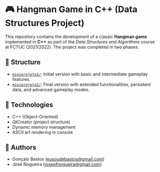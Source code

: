 # 🎮 Hangman Game in C++ (Data Structures Project)

This repository contains the development of a classic **Hangman game** implemented in **C++** as part of the *Data Structures and Algorithms* course at FCTUC (2021/2022). The project was completed in two phases.

## 📁 Structure

- [`miniprojeto1/`](./miniprojeto1): Initial version with basic and intermediate gameplay features.
- [`miniprojeto2/`](./miniprojeto2): Final version with extended functionalities, persistent data, and advanced gameplay modes.

## 🔧 Technologies

- C++ (Object-Oriented)
- QtCreator (project structure)
- Dynamic memory management
- ASCII art rendering in console

## 📌 Authors

- Gonçalo Bastos (eusoudebastos@gmail.com)
- José Nogueira (josepfnogueira@gmail.com)
